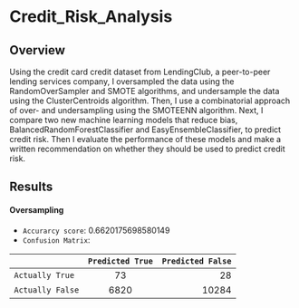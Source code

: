 # Credit_Risk_Analysis

## Overview
Using the credit card credit dataset from LendingClub, a peer-to-peer lending services company, I oversampled the data using the RandomOverSampler and SMOTE algorithms, and undersample the data using the ClusterCentroids algorithm. Then, I use a combinatorial approach of over- and undersampling using the SMOTEENN algorithm. Next, I compare two new machine learning models that reduce bias, BalancedRandomForestClassifier and EasyEnsembleClassifier, to predict credit risk. Then I evaluate the performance of these models and make a written recommendation on whether they should be used to predict credit risk.

## Results

#### Oversampling
- `Accurarcy score`: 0.6620175698580149
- `Confusion Matrix`: 

|                   | `Predicted True`| `Predicted False`|
| ----------------- |:---------------:| ----------------:|
| `Actually True`   | 73              |               28 |
| `Actually False`  | 6820            |            10284 |
